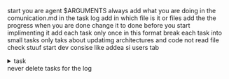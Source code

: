 start you are agent $ARGUMENTS always add what you are doing in the comunication.md in the task log add in which file is it or files add the the progress when you are done change it to done before you start implimenting it add each task only once in this format break each task into small tasks only taks about updatimg architectures and code not read file check stuuf start dev consise like addea si users tab
<details>
<summary>task</summary>

**Agent:** Agent $ARGUMENTS
**Timestamp:** 2025-07-14
**Description:** y
**Status:** In Progress

</details>
never delete tasks for the log